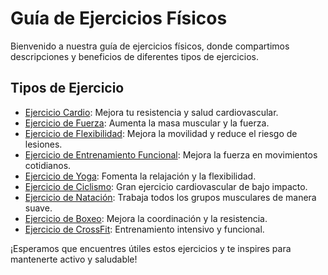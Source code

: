 # Guía de Ejercicios Físicos

Bienvenido a nuestra guía de ejercicios físicos, donde compartimos descripciones y beneficios de diferentes tipos de ejercicios.

## Tipos de Ejercicio

- [Ejercicio Cardio](ejercicio/Cardio.md): Mejora tu resistencia y salud cardiovascular.
- [Ejercicio de Fuerza](ejercicio/fuerza.md): Aumenta la masa muscular y la fuerza.
- [Ejercicio de Flexibilidad](ejercicio/flexibilidad.md): Mejora la movilidad y reduce el riesgo de lesiones.
- [Ejercicio de Entrenamiento Funcional](ejercicio/EntrenamientoF.md): Mejora la fuerza en movimientos cotidianos.
- [Ejercicio de Yoga](ejercicio/yoga.md): Fomenta la relajación y la flexibilidad.
- [Ejercicio de Ciclismo](ejercicio/cilismo.md): Gran ejercicio cardiovascular de bajo impacto.
- [Ejercicio de Natación](ejercicio/Natacion.md): Trabaja todos los grupos musculares de manera suave.
- [Ejercicio de Boxeo](ejercicio/Boxeo.md): Mejora la coordinación y la resistencia.
- [Ejercicio de CrossFit](ejercicio/crossfit.md): Entrenamiento intensivo y funcional.

¡Esperamos que encuentres útiles estos ejercicios y te inspires para mantenerte activo y saludable!
